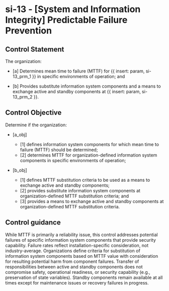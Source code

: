 # si-13 - \[System and Information Integrity\] Predictable Failure Prevention

## Control Statement

The organization:

- \[a\] Determines mean time to failure (MTTF) for {{ insert: param, si-13_prm_1 }} in specific environments of operation; and

- \[b\] Provides substitute information system components and a means to exchange active and standby components at {{ insert: param, si-13_prm_2 }}.

## Control Objective

Determine if the organization:

- \[a_obj\]

  - \[1\] defines information system components for which mean time to failure (MTTF) should be determined;
  - \[2\] determines MTTF for organization-defined information system components in specific environments of operation;

- \[b_obj\]

  - \[1\] defines MTTF substitution criteria to be used as a means to exchange active and standby components;
  - \[2\] provides substitute information system components at organization-defined MTTF substitution criteria; and
  - \[3\] provides a means to exchange active and standby components at organization-defined MTTF substitution criteria.

## Control guidance

While MTTF is primarily a reliability issue, this control addresses potential failures of specific information system components that provide security capability. Failure rates reflect installation-specific consideration, not industry-average. Organizations define criteria for substitution of information system components based on MTTF value with consideration for resulting potential harm from component failures. Transfer of responsibilities between active and standby components does not compromise safety, operational readiness, or security capability (e.g., preservation of state variables). Standby components remain available at all times except for maintenance issues or recovery failures in progress.
